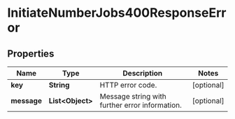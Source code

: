 

# InitiateNumberJobs400ResponseError


## Properties

| Name | Type | Description | Notes |
|------------ | ------------- | ------------- | -------------|
|**key** | **String** | HTTP error code. |  [optional] |
|**message** | **List&lt;Object&gt;** | Message string with further error information. |  [optional] |



